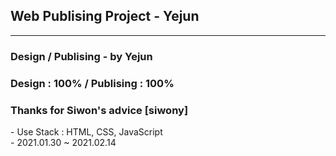  ## Web Publising Project - Yejun 
  ------------------------------------------------------
<h3> Design / Publising - by Yejun</h3>
<h3> Design : 100% / Publising : 100%</h3>
<h3> Thanks for Siwon's advice [siwony]</h3>
- Use Stack : HTML, CSS, JavaScript<br>
- 2021.01.30 ~ 2021.02.14
